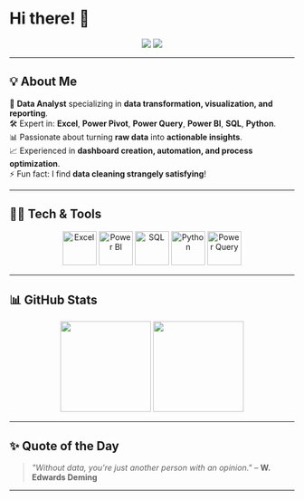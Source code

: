 # Hi there! 👋  

<p align="center">
<a href="https://www.linkedin.com/in/YOUR-LINKEDIN" target="_blank"><img src="https://img.shields.io/badge/LinkedIn-%230077B5.svg?style=for-the-badge&logo=linkedin&logoColor=white"/></a>  
<a href="mailto:YOUR-EMAIL"><img src="https://img.shields.io/badge/Email-D14836?style=for-the-badge&logo=gmail&logoColor=white"/></a>
</p>

---

## 💡 About Me  
💼 **Data Analyst** specializing in **data transformation, visualization, and reporting**.  
🛠 Expert in: **Excel**, **Power Pivot**, **Power Query**, **Power BI**, **SQL**, **Python**.  
📊 Passionate about turning **raw data** into **actionable insights**.  
📈 Experienced in **dashboard creation, automation, and process optimization**.  
⚡ Fun fact: I find **data cleaning strangely satisfying**!  

---

## 🧑‍💻 Tech & Tools  
<p align="center">
<img src="https://www.vectorlogo.zone/logos/microsoft_excel/microsoft_excel-icon.svg" alt="Excel" width="60"/>
<img src="https://powerbi.microsoft.com/pictures/application-logos/svg/powerbi.svg" alt="Power BI" width="60"/>
<img src="https://upload.wikimedia.org/wikipedia/commons/8/87/Sql_data_base_with_logo.png" alt="SQL" width="60"/>
<img src="https://www.vectorlogo.zone/logos/python/python-icon.svg" alt="Python" width="60"/>
<img src="https://upload.wikimedia.org/wikipedia/commons/2/20/Power_Query_Logo.png" alt="Power Query" width="60"/>
</p>

---

## 📊 GitHub Stats  
<p align="center">
<img src="https://github-readme-stats.vercel.app/api?username=YOUR-USERNAME&show_icons=true&theme=radical&count_private=true&include_all_commits=true" height="160"/>
<img src="https://github-readme-streak-stats.herokuapp.com/?user=YOUR-USERNAME&theme=radical" height="160"/>
</p>

---

## ✨ Quote of the Day  
> *"Without data, you're just another person with an opinion."* – **W. Edwards Deming**

---

